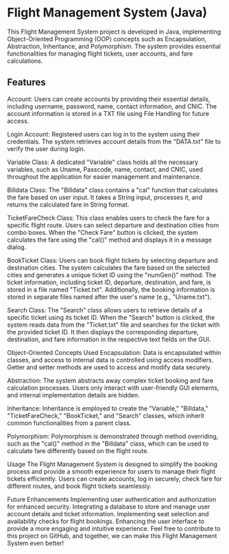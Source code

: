 <h1>Flight Management System (Java)</h1>
This Flight Management System project is developed in Java, implementing Object-Oriented Programming (OOP) concepts such as Encapsulation, Abstraction, Inheritance, and Polymorphism. The system provides essential functionalities for managing flight tickets, user accounts, and fare calculations.

<h2>Features</h2>
<h3Create</h3> Account: Users can create accounts by providing their essential details, including username, password, name, contact information, and CNIC. The account information is stored in a TXT file using File Handling for future access.

Login Account: Registered users can log in to the system using their credentials. The system retrieves account details from the "DATA.txt" file to verify the user during login.

Variable Class: A dedicated "Variable" class holds all the necessary variables, such as Uname, Passcode, name, contact, and CNIC, used throughout the application for easier management and maintenance.

Billdata Class: The "Billdata" class contains a "cal" function that calculates the fare based on user input. It takes a String input, processes it, and returns the calculated fare in String format.

TicketFareCheck Class: This class enables users to check the fare for a specific flight route. Users can select departure and destination cities from combo boxes. When the "Check Fare" button is clicked, the system calculates the fare using the "cal()" method and displays it in a message dialog.

BookTicket Class: Users can book flight tickets by selecting departure and destination cities. The system calculates the fare based on the selected cities and generates a unique ticket ID using the "numGen()" method. The ticket information, including ticket ID, departure, destination, and fare, is stored in a file named "Ticket.txt". Additionally, the booking information is stored in separate files named after the user's name (e.g., "Uname.txt").

Search Class: The "Search" class allows users to retrieve details of a specific ticket using its ticket ID. When the "Search" button is clicked, the system reads data from the "Ticket.txt" file and searches for the ticket with the provided ticket ID. It then displays the corresponding departure, destination, and fare information in the respective text fields on the GUI.

Object-Oriented Concepts Used
Encapsulation: Data is encapsulated within classes, and access to internal data is controlled using access modifiers. Getter and setter methods are used to access and modify data securely.

Abstraction: The system abstracts away complex ticket booking and fare calculation processes. Users only interact with user-friendly GUI elements, and internal implementation details are hidden.

Inheritance: Inheritance is employed to create the "Variable," "Billdata," "TicketFareCheck," "BookTicket," and "Search" classes, which inherit common functionalities from a parent class.

Polymorphism: Polymorphism is demonstrated through method overriding, such as the "cal()" method in the "Billdata" class, which can be used to calculate fare differently based on the flight route.

Usage
The Flight Management System is designed to simplify the booking process and provide a smooth experience for users to manage their flight tickets efficiently. Users can create accounts, log in securely, check fare for different routes, and book flight tickets seamlessly.

Future Enhancements
Implementing user authentication and authorization for enhanced security.
Integrating a database to store and manage user account details and ticket information.
Implementing seat selection and availability checks for flight bookings.
Enhancing the user interface to provide a more engaging and intuitive experience.
Feel free to contribute to this project on GitHub, and together, we can make this Flight Management System even better!
